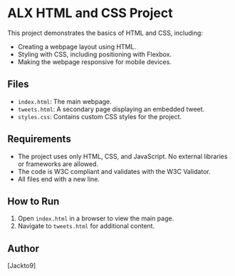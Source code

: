 # ALX HTML and CSS Project

This project demonstrates the basics of HTML and CSS, including:

- Creating a webpage layout using HTML.
- Styling with CSS, including positioning with Flexbox.
- Making the webpage responsive for mobile devices.

## Files

- `index.html`: The main webpage.
- `tweets.html`: A secondary page displaying an embedded tweet.
- `styles.css`: Contains custom CSS styles for the project.

## Requirements

- The project uses only HTML, CSS, and JavaScript. No external libraries or frameworks are allowed.
- The code is W3C compliant and validates with the W3C Validator.
- All files end with a new line.

## How to Run

1. Open `index.html` in a browser to view the main page.
2. Navigate to `tweets.html` for additional content.

## Author

[Jackto9]
